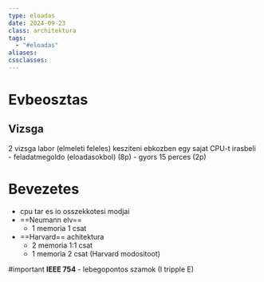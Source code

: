 ```yaml
---
type: eloadas
date: 2024-09-23
class: architektura
tags:
  - "#eloadas"
aliases: 
cssclasses:
---
```

# Evbeosztas
## Vizsga
2 vizsga
	labor (elmeleti feleles)
		kesziteni ebkozben egy sajat CPU-t
	irasbeli
		- feladatmegoldo (eloadasokbol)	(8p)
		- gyors 15 perces (2p)



# Bevezetes
- cpu tar es io osszekkotesi modjai
- ==Neumann elv== 
	- 1 memoria 1 csat
- ==Harvard== achitektura
	- 2 memoria 1:1 csat
	- 1 memoria 2 csat (Harvard modositoot)

#important
**IEEE 754** - lebegopontos szamok
(I tripple E)
